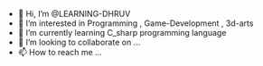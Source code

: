 - 👋 Hi, I’m @LEARNING-DHRUV
- 👀 I’m interested in Programming , Game-Development , 3d-arts
- 🌱 I’m currently learning C_sharp programming language
- 💞️ I’m looking to collaborate on ...
- 📫 How to reach me ...

<!---
LEARNING-DHRUV/LEARNING-DHRUV is a ✨ special ✨ repository because its `README.md` (this file) appears on your GitHub profile.
You can click the Preview link to take a look at your changes.
--->
